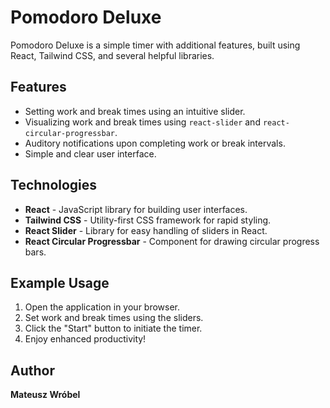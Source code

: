 # Pomodoro Deluxe

Pomodoro Deluxe is a simple timer with additional features, built using React, Tailwind CSS, and several helpful libraries.

## Features

- Setting work and break times using an intuitive slider.
- Visualizing work and break times using `react-slider` and `react-circular-progressbar`.
- Auditory notifications upon completing work or break intervals.
- Simple and clear user interface.

## Technologies

- **React** - JavaScript library for building user interfaces.
- **Tailwind CSS** - Utility-first CSS framework for rapid styling.
- **React Slider** - Library for easy handling of sliders in React.
- **React Circular Progressbar** - Component for drawing circular progress bars.

## Example Usage

1. Open the application in your browser.
2. Set work and break times using the sliders.
3. Click the "Start" button to initiate the timer.
4. Enjoy enhanced productivity!

## Author

**Mateusz Wróbel**